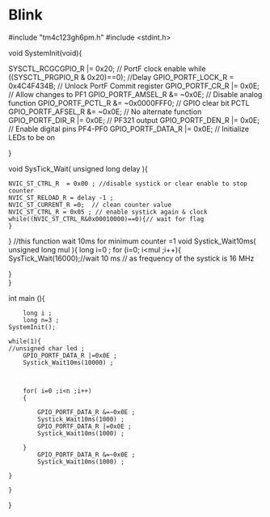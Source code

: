 # Blink


#include "tm4c123gh6pm.h"
#include <stdint.h>
 

void SystemInit(void){

SYSCTL_RCGCGPIO_R |= 0x20; // PortF clock enable
while ((SYSCTL_PRGPIO_R & 0x20)==0); //Delay
GPIO_PORTF_LOCK_R = 0x4C4F434B; // Unlock PortF Commit register
GPIO_PORTF_CR_R |= 0x0E; // Allow changes to PF1
GPIO_PORTF_AMSEL_R &= ~0x0E; // Disable analog function
GPIO_PORTF_PCTL_R &= ~0x0000FFF0; // GPIO clear bit PCTL
GPIO_PORTF_AFSEL_R &= ~0x0E; // No alternate function
GPIO_PORTF_DIR_R |= 0x0E; // PF321 output
GPIO_PORTF_DEN_R |= 0x0E; // Enable digital pins PF4-PF0
GPIO_PORTF_DATA_R |= 0x0E; // Initialize LEDs to be on
	
}	



void SysTick_Wait( unsigned long delay   ){
	
	NVIC_ST_CTRL_R  = 0x00 ; //disable systick or clear enable to stop counter 
	NVIC_ST_RELOAD_R = delay -1 ;
	NVIC_ST_CURRENT_R =0;  // clean counter value 
	NVIC_ST_CTRL_R = 0x05 ; // enable systick again & clock
	while((NVIC_ST_CTRL_R&0x00010000)==0){// wait for flag
	}
}
//this function wait 10ms for minimum counter =1
void Systick_Wait10ms( unsigned long  mul ){
	long i=0 ;
for (i=0; i<mul ;i++){
		SysTick_Wait(16000);//wait 10 ms 
	// as frequency of the systick is 16 MHz

}	
}

int main (){
	
	
		
		long i ;
		long n=3 ;
	SystemInit();
	 
	while(1){
	//unsigned char led ;
		GPIO_PORTF_DATA_R |=0x0E ;
		Systick_Wait10ms(10000) ;
		

		
		for( i=0 ;i<n ;i++)
		{
			
			GPIO_PORTF_DATA_R &=~0x0E ;
			Systick_Wait10ms(1000) ;
			GPIO_PORTF_DATA_R |=0x0E ;
			Systick_Wait10ms(1000) ;
			
		}
			GPIO_PORTF_DATA_R &=~0x0E ;
			Systick_Wait10ms(1000) ;
		
	}

	}
}

